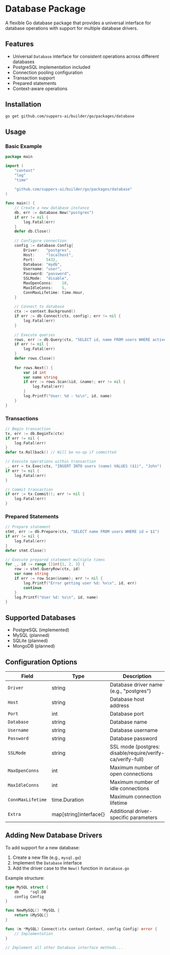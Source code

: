 # Database Package

A flexible Go database package that provides a universal interface for database operations with support for multiple database drivers.

## Features

- Universal `Database` interface for consistent operations across different databases
- PostgreSQL implementation included
- Connection pooling configuration
- Transaction support
- Prepared statements
- Context-aware operations

## Installation

```bash
go get github.com/suppers-ai/builder/go/packages/database
```

## Usage

### Basic Example

```go
package main

import (
    "context"
    "log"
    "time"
    
    "github.com/suppers-ai/builder/go/packages/database"
)

func main() {
    // Create a new database instance
    db, err := database.New("postgres")
    if err != nil {
        log.Fatal(err)
    }
    defer db.Close()
    
    // Configure connection
    config := database.Config{
        Driver:   "postgres",
        Host:     "localhost",
        Port:     5432,
        Database: "mydb",
        Username: "user",
        Password: "password",
        SSLMode:  "disable",
        MaxOpenConns:    10,
        MaxIdleConns:    5,
        ConnMaxLifetime: time.Hour,
    }
    
    // Connect to database
    ctx := context.Background()
    if err := db.Connect(ctx, config); err != nil {
        log.Fatal(err)
    }
    
    // Execute queries
    rows, err := db.Query(ctx, "SELECT id, name FROM users WHERE active = $1", true)
    if err != nil {
        log.Fatal(err)
    }
    defer rows.Close()
    
    for rows.Next() {
        var id int
        var name string
        if err := rows.Scan(&id, &name); err != nil {
            log.Fatal(err)
        }
        log.Printf("User: %d - %s\n", id, name)
    }
}
```

### Transactions

```go
// Begin transaction
tx, err := db.BeginTx(ctx)
if err != nil {
    log.Fatal(err)
}
defer tx.Rollback() // Will be no-op if committed

// Execute operations within transaction
_, err = tx.Exec(ctx, "INSERT INTO users (name) VALUES ($1)", "John")
if err != nil {
    log.Fatal(err)
}

// Commit transaction
if err := tx.Commit(); err != nil {
    log.Fatal(err)
}
```

### Prepared Statements

```go
// Prepare statement
stmt, err := db.Prepare(ctx, "SELECT name FROM users WHERE id = $1")
if err != nil {
    log.Fatal(err)
}
defer stmt.Close()

// Execute prepared statement multiple times
for _, id := range []int{1, 2, 3} {
    row := stmt.QueryRow(ctx, id)
    var name string
    if err := row.Scan(&name); err != nil {
        log.Printf("Error getting user %d: %v\n", id, err)
        continue
    }
    log.Printf("User %d: %s\n", id, name)
}
```

## Supported Databases

- PostgreSQL (implemented)
- MySQL (planned)
- SQLite (planned)
- MongoDB (planned)

## Configuration Options

| Field | Type | Description |
|-------|------|-------------|
| `Driver` | string | Database driver name (e.g., "postgres") |
| `Host` | string | Database host address |
| `Port` | int | Database port |
| `Database` | string | Database name |
| `Username` | string | Database username |
| `Password` | string | Database password |
| `SSLMode` | string | SSL mode (postgres: disable/require/verify-ca/verify-full) |
| `MaxOpenConns` | int | Maximum number of open connections |
| `MaxIdleConns` | int | Maximum number of idle connections |
| `ConnMaxLifetime` | time.Duration | Maximum connection lifetime |
| `Extra` | map[string]interface{} | Additional driver-specific parameters |

## Adding New Database Drivers

To add support for a new database:

1. Create a new file (e.g., `mysql.go`)
2. Implement the `Database` interface
3. Add the driver case to the `New()` function in `database.go`

Example structure:

```go
type MySQL struct {
    db     *sql.DB
    config Config
}

func NewMySQL() *MySQL {
    return &MySQL{}
}

func (m *MySQL) Connect(ctx context.Context, config Config) error {
    // Implementation
}

// Implement all other Database interface methods...
```